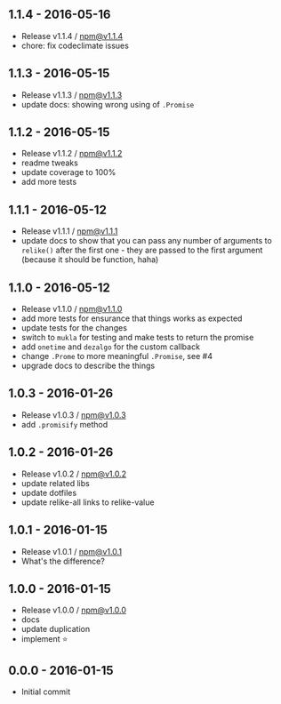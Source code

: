 

## 1.1.4 - 2016-05-16
- Release v1.1.4 / npm@v1.1.4
- chore: fix codeclimate issues

## 1.1.3 - 2016-05-15
- Release v1.1.3 / npm@v1.1.3
- update docs: showing wrong using of `.Promise`

## 1.1.2 - 2016-05-15
- Release v1.1.2 / npm@v1.1.2
- readme tweaks
- update coverage to 100%
- add more tests

## 1.1.1 - 2016-05-12
- Release v1.1.1 / npm@v1.1.1
- update docs to show that you can pass any number of arguments to `relike()` after the first one - they are passed to the first argument (because it should be function, haha)

## 1.1.0 - 2016-05-12
- Release v1.1.0 / npm@v1.1.0
- add more tests for ensurance that things works as expected
- update tests for the changes
- switch to `mukla` for testing and make tests to return the promise
- add `onetime` and `dezalgo` for the custom callback
- change `.Prome` to more meaningful `.Promise`, see #4
- upgrade docs to describe the things

## 1.0.3 - 2016-01-26
- Release v1.0.3 / npm@v1.0.3
- add `.promisify` method

## 1.0.2 - 2016-01-26
- Release v1.0.2 / npm@v1.0.2
- update related libs
- update dotfiles
- update relike-all links to relike-value

## 1.0.1 - 2016-01-15
- Release v1.0.1 / npm@v1.0.1
- What's the difference?

## 1.0.0 - 2016-01-15
- Release v1.0.0 / npm@v1.0.0
- docs
- update duplication
- implement :star:

## 0.0.0 - 2016-01-15
- Initial commit
